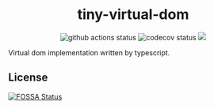 <h1 align="center">tiny-virtual-dom</h1>

<p align="center">
    <a href="https://github.com/ShZh-Playground/tiny-virtual-dom" style="text-decoration:none" >
        <img src="https://github.com/ShZh-Playground/tiny-virtual-dom/actions/workflows/actions.yml/badge.svg" alt="github actions status"/>
    </a>
    <a href="https://github.com/ShZh-Playground/tiny-virtual-dom" style="text-decoration:none" >
        <img src="https://codecov.io/gh/ShZh-Playground/tiny-virtual-dom/branch/main/graph/badge.svg?token=4MNXB372YU" alt="codecov status"/>
    </a>
<a href="https://app.fossa.com/projects/git%2Bgithub.com%2FShZh-Playground%2Ftiny-virtual-dom?ref=badge_shield" alt="FOSSA Status"><img src="https://app.fossa.com/api/projects/git%2Bgithub.com%2FShZh-Playground%2Ftiny-virtual-dom.svg?type=shield"/></a>
</p>

Virtual dom implementation written by typescript.







## License
[![FOSSA Status](https://app.fossa.com/api/projects/git%2Bgithub.com%2FShZh-Playground%2Ftiny-virtual-dom.svg?type=large)](https://app.fossa.com/projects/git%2Bgithub.com%2FShZh-Playground%2Ftiny-virtual-dom?ref=badge_large)